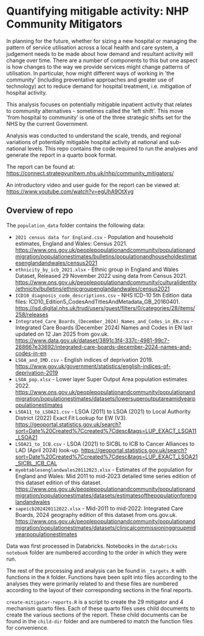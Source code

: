 # Quantifying mitigable activity: NHP Community Mitigators

In planning for the future, whether for sizing a new hospital or managing the pattern of service utilisation across a local health and care system, a judgement needs to be made about how demand and resultant activity will change over time. There are a number of components to this but one aspect is how changes to the way we provide services might change patterns of utilisation. In particular, how might different ways of working in 'the community' (including preventative approaches and greater use of technology) act to reduce demand for hospital treatment, i.e. mitigation of hospital activity.

This analysis focuses on potentially mitigable inpatient activity that relates to community alternatives - sometimes called the 'left shift'. This move 'from hospital to community' is one of the three strategic shifts set for the NHS by the current Government.

Analysis was conducted to understand the scale, trends, and regional variations of potentially mitigable hospital activity at national and sub-national levels. This repo contains the code required to run the analyses and generate the report in a quarto book format.

The report can be found at: https://connect.strategyunitwm.nhs.uk/nhp/community_mitigators/

An introductory video and user guide for the report can be viewed at: https://www.youtube.com/watch?v=egUhA9OtXyg

## Overview of repo

The `population_data` folder contains the following data:

- `2021 census data for England.csv` - Population and household estimates, England and Wales: Census 2021.	<https://www.ons.gov.uk/peoplepopulationandcommunity/populationandmigration/populationestimates/bulletins/populationandhouseholdestimatesenglandandwales/census2021>
- `ethnicity_by_icb_2021.xlsx` - Ethnic group in England and Wales
Dataset, Released 29 November 2022 using data from Census 2021.	<https://www.ons.gov.uk/peoplepopulationandcommunity/culturalidentity/ethnicity/bulletins/ethnicgroupenglandandwales/census2021>
- `ICD10_diagnosis_code_descriptions.csv` -	NHS ICD-10 5th Edition data files: ICD10_Edition5_CodesAndTitlesAndMetadata_GB_20160401. <https://isd.digital.nhs.uk/trud/users/guest/filters/0/categories/28/items/258/releases>
- `Integrated_Care_Boards_(December_2024)_Names_and_Codes_in_EN.csv` - Integrated Care Boards (December 2024) Names and Codes in EN last updated on 12 Jan 2025 from gov.uk. <https://www.data.gov.uk/dataset/3891c3f4-337c-4981-99c7-268667e33692/integrated-care-boards-december-2024-names-and-codes-in-en>
- `LSOA_and_IMD.csv` - English indices of deprivation 2019. <https://www.gov.uk/government/statistics/english-indices-of-deprivation-2019>
- `LSOA_pop.xlsx` - Lower layer Super Output Area population estimates 2022. <https://www.ons.gov.uk/peoplepopulationandcommunity/populationandmigration/populationestimates/datasets/lowersuperoutputareamidyearpopulationestimates>
- `LSOA11_to_LSOA21.csv` - LSOA (2011) to LSOA (2021) to Local Authority District (2022) Exact Fit Lookup for EW (V3). <https://geoportal.statistics.gov.uk/search?sort=Date%20Created%7Ccreated%7Cdesc&tags=LUP_EXACT_LSOA11_LSOA21>
- `LSOA21_to_ICB.csv` - LSOA (2021) to SICBL to ICB to Cancer Alliances to LAD (April 2024) look-up. <https://geoportal.statistics.gov.uk/search?sort=Date%20Created%7Ccreated%7Cdesc&tags=LUP_EXACT_LSOA21_SICBL_ICB_CAL>
- `myebtablesenglandwales20112023.xlsx` - Estimates of the population for England and Wales: Mid 2011 to mid-2023 detailed time series edition of this dataset edition of this dataset. <https://www.ons.gov.uk/peoplepopulationandcommunity/populationandmigration/populationestimates/datasets/estimatesofthepopulationforenglandandwales>
- `sapeicb202420112022.xlsx` - Mid-2011 to mid-2022: Integrated Care Boards, 2024 geography edition of this dataset from ons.gov.uk. <https://www.ons.gov.uk/peoplepopulationandcommunity/populationandmigration/populationestimates/datasets/clinicalcommissioninggroupmidyearpopulationestimates>




Data was first processed in Databricks. Notebooks in the `databricks notebook` folder are numbered according to the order in which they were run.

The rest of the processing and analysis can be found in `_targets.R` with functions in the `R` folder. Functions have been split into files according to the analyses they were primarily related to and these files are numbered according to the layout of their corresponding sections in the final reports.

`create-mitigator-reports.R` is a script to create the 29 mitigator and 4 mechanism quarto files. Each of these quarto files uses child documents to create the various sections of the report. These child documents can be found in the `child-dir` folder and are numbered to match the function files for convenience.

